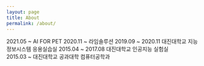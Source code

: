```yaml
---
layout: page
title: About
permalink: /about/
---
```


2021.05 ~ AI FOR PET
2020.11 ~ 라임솔루션
2019.09 ~ 2020.11 대진대학교 지능정보시스템 응용실습실
2015.04 ~ 2017.08 대진대학교 인공지능 실험실  
2015.03 ~ 대진대학교 공과대학 컴퓨터공학과
